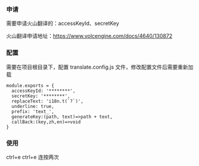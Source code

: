 ### 申请

需要申请火山翻译的：accessKeyId、secretKey

火山翻译申请地址：https://www.volcengine.com/docs/4640/130872

### 配置

需要在项目根目录下，配置 translate.config.js 文件，修改配置文件后需要重新加载

```
module.exports = {
  accessKeyId: '********',
  secretKey: '********',
  replaceText: 'i18n.t(`?`)',
  underline: true,
  prefix: 'text_',
  generateKey:(path, text)=>path + text,
  callBack:(key,zh,en)=>void
}
```

### 使用

ctrl+e ctrl+e 连按两次
